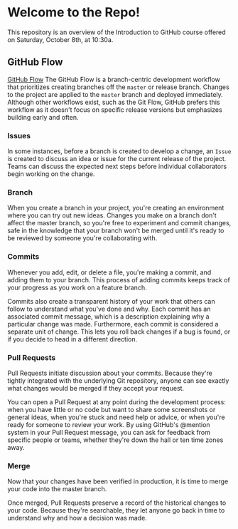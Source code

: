 # Welcome to the Repo!
This repository is an overview of the Introduction to GitHub course offered on Saturday, October 8th, at 10:30a.

## GitHub Flow
[GitHub Flow](https://guides.github.com/introduction/flow/)
The GitHub Flow is a branch-centric development workflow that prioritizes creating branches off the `master` or release branch. Changes to the project are applied to the `master` branch and deployed immediately. Although other workflows exist, such as the Git Flow, GitHub prefers this workflow as it doesn't focus on specific release versions but emphasizes building early and often.

### Issues
In some instances, before a branch is created to develop a change, an `Issue` is created to discuss an idea or issue for the current release of the project. Teams can discuss the expected next steps before individual collaborators begin working on the change.

### Branch
When you create a branch in your project, you're creating an environment where you can try out new ideas. Changes you make on a branch don't affect the master branch, so you're free to experiment and commit changes, safe in the knowledge that your branch won't be merged until it's ready to be reviewed by someone you're collaborating with.

### Commits
Whenever you add, edit, or delete a file, you're making a commit, and adding them to your branch. This process of adding commits keeps track of your progress as you work on a feature branch.

Commits also create a transparent history of your work that others can follow to understand what you've done and why. Each commit has an associated commit message, which is a description explaining why a particular change was made. Furthermore, each commit is considered a separate unit of change. This lets you roll back changes if a bug is found, or if you decide to head in a different direction.

### Pull Requests 
Pull Requests initiate discussion about your commits. Because they're tightly integrated with the underlying Git repository, anyone can see exactly what changes would be merged if they accept your request.

You can open a Pull Request at any point during the development process: when you have little or no code but want to share some screenshots or general ideas, when you're stuck and need help or advice, or when you're ready for someone to review your work. By using GitHub's @mention system in your Pull Request message, you can ask for feedback from specific people or teams, whether they're down the hall or ten time zones away.

### Merge
Now that your changes have been verified in production, it is time to merge your code into the master branch.

Once merged, Pull Requests preserve a record of the historical changes to your code. Because they're searchable, they let anyone go back in time to understand why and how a decision was made.
